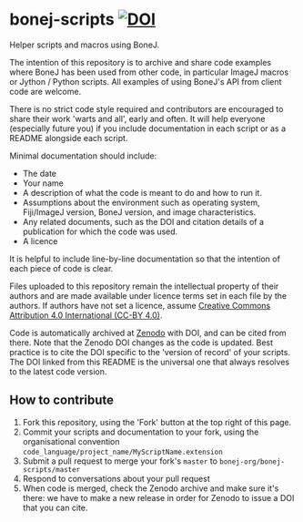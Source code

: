 # bonej-scripts   [![DOI](https://zenodo.org/badge/DOI/10.5281/zenodo.6792892.svg)](https://doi.org/10.5281/zenodo.6792892)
Helper scripts and macros using BoneJ.

The intention of this repository is to archive and share code examples where BoneJ has been used from other code, in particular ImageJ macros or Jython / Python scripts. All examples of using BoneJ's API from client code are welcome.

There is no strict code style required and contributors are encouraged to share their work 'warts and all', early and often. It will help everyone (especially future you) if you include documentation in each script or as a README alongside each script.

Minimal documentation should include:

- The date
- Your name
- A description of what the code is meant to do and how to run it.
- Assumptions about the environment such as operating system, Fiji/ImageJ version, BoneJ version, and image characteristics.
- Any related documents, such as the DOI and citation details of a publication for which the code was used.
- A licence

It is helpful to include line-by-line documentation so that the intention of each piece of code is clear.

Files uploaded to this repository remain the intellectual property of their authors and are made available under licence terms set in each file by the authors. If authors have not set a licence, assume [Creative Commons Attribution 4.0 International (CC-BY 4.0)](https://creativecommons.org/licenses/by/4.0/legalcode).

Code is automatically archived at [Zenodo](https://doi.org/10.5281/zenodo.6792892) with DOI, and can be cited from there. Note that the Zenodo DOI changes as the code is updated. Best practice is to cite the DOI specific to the 'version of record' of your scripts. The DOI linked from this README is the universal one that always resolves to the latest code version.

## How to contribute

1. Fork this repository, using the 'Fork' button at the top right of this page.
2. Commit your scripts and documentation to your fork, using the organisational convention `code_language/project_name/MyScriptName.extension`
3. Submit a pull request to merge your fork's `master` to `bonej-org/bonej-scripts/master`
4. Respond to conversations about your pull request
5. When code is merged, check the Zenodo archive and make sure it's there: we have to make a new release in order for Zenodo to issue a DOI that you can cite.
